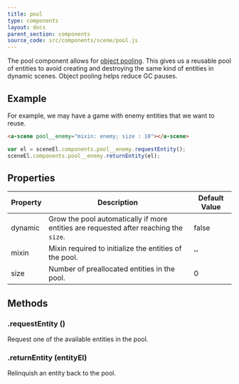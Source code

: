 ```yaml
---
title: pool
type: components
layout: docs
parent_section: components
source_code: src/components/scene/pool.js
---
```


The pool component allows for [object
pooling](https://en.wikipedia.org/wiki/Object_pool_pattern). This gives us a
reusable pool of entities to avoid creating and destroying the same kind of
entities in dynamic scenes. Object pooling helps reduce GC pauses.

## Example

For example, we may have a game with enemy entities that we want to reuse.

```html
<a-scene pool__enemy="mixin: enemy; size : 10"></a-scene>
```

```js
var el = sceneEl.components.pool__enemy.requestEntity();
sceneEl.components.pool__enemy.returnEntity(el);
```

## Properties

| Property | Description                                                                           | Default Value |
|----------|---------------------------------------------------------------------------------------|---------------|
| dynamic  | Grow the pool automatically if more entities are requested after reaching the `size`. | false         |
| mixin    | Mixin required to initialize the entities of the pool.                                | ''            |
| size     | Number of preallocated entities in the pool.                                          | 0             |

## Methods

### .requestEntity ()

Request one of the available entities in the pool.

### .returnEntity (entityEl)

Relinquish an entity back to the pool.
